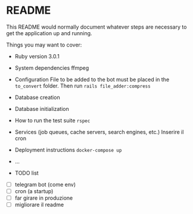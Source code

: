 # README

This README would normally document whatever steps are necessary to get the
application up and running.

Things you may want to cover:

* Ruby version
3.0.1

* System dependencies
ffmpeg

* Configuration
File to be added to the bot must be placed in the `to_convert` folder. Then run `rails file_adder:compress`

* Database creation

* Database initialization

* How to run the test suite
`rspec`

* Services (job queues, cache servers, search engines, etc.)
Inserire il cron

* Deployment instructions
`docker-compose up`

* ...

* TODO list
- [ ] telegram bot (come env)
- [ ] cron (a startup)
- [ ] far girare in produzione
- [ ] migliorare il readme
